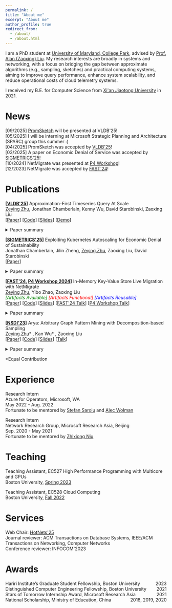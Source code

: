 ```yaml
---
permalink: /
title: "About me"
excerpt: "About me"
author_profile: true
redirect_from: 
  - /about/
  - /about.html
---
```


I am a PhD student at [University of Maryland, College Park](https://umd.edu/), advised by [Prof. Alan (Zaoxing) Liu](https://zaoxing.github.io/). My research interests are broadly in systems and networking, with a focus on bridging the gap between approximate algorithms (e.g., sampling, sketches) and practical computing systems, aiming to improve query performance, enhance system scalability, and reduce operational costs of cloud telemetry systems. 

I received my B.E. for Computer Science from [Xi'an Jiaotong University](http://en.xjtu.edu.cn/) in 2021.

News
======
[09/2025] [PromSketch](https://www.vldb.org/pvldb/vol18/p2348-zhu.pdf) will be presented at VLDB'25!  
[05/2025] I will be interning at Microsoft Strategic Planning and Architecture (SPARC) group this summer :)  
[04/2025] PromSketch was accepted by [VLDB'25](https://vldb.org/2025/)!  
[03/2025] A paper on Economic Denial of Service was accepted by [SIGMETRICS'25](https://www.sigmetrics.org/sigmetrics2025/)!  
[10/2024] NetMigrate was presented at [P4 Workshop](https://p4.org/p4_events/2023-p4-workshop-postevent/)!  
[12/2023] NetMigrate was accepted by [FAST'24](https://www.usenix.org/conference/fast24/technical-sessions)!  

Publications
======

**[[VLDB'25](https://vldb.org/2025/)]** Approximation-First Timeseries Query At Scale  
<u>Zeying Zhu</u>, Jonathan Chamberlain, Kenny Wu, David Starobinski, Zaoxing Liu  
[[Paper](https://www.vldb.org/pvldb/vol18/p2348-zhu.pdf)] [[Code](https://github.com/Froot-NetSys/promsketch)] [[Slides](https://github.com/zzylol/zzylol.github.io/blob/master/files/PromSketch-Presentation-VLDB25.pdf)] [[Demo](https://www.youtube.com/watch?v=skoXfeZZj4I)] 
<details class="publication-summary">
  <summary>Paper summary</summary>
  <p>Timeseries monitoring systems such as Prometheus play a crucial role in gaining observability of the underlying system infrastructure. These systems collect timeseries metrics from various system components and perform monitoring queries over periodic windowbased aggregations (i.e., rule queries). However, despite wide adoption, the operational costs and query latency of rule queries remain high. In this paper, we identify major bottlenecks associated with repeated data scans and query computations concerning window overlaps in rule queries, and present PromSketch, an approximation-first query framework as intermediate caches for monitoring systems. It enables low operational costs and query latency, by combining approximate window-based query frameworks and sketch-based precomputation. PromSketch is implemented as a standalone module that can be integrated into Prometheus and VictoriaMetrics, covering 70% of Prometheus’ aggregation over time queries. Our evaluation shows that PromSketch achieves up to a two-orderof-magnitude reduction in query latency over Prometheus and VictoriaMetrics, while lowering operational dollar costs of query processing by three orders of magnitude compared to Prometheus and by at least 4x compared to VictoriaMetrics with at most 5% average errors across statistics.</p>
</details>  

**[[SIGMETRICS'25](https://www.sigmetrics.org/sigmetrics2025/)]** Exploiting Kubernetes Autoscaling for Economic Denial of Sustainability  
Jonathan Chamberlain, Jilin Zheng, <u>Zeying Zhu</u>, Zaoxing Liu, David Starobinski  
[[Paper](https://dl.acm.org/doi/pdf/10.1145/3727114)]  
<details class="publication-summary">
  <summary>Paper summary</summary>
  <p>The flexibility and scale of networks achievable by modern cloud computer architectures, particularly Kubernetes (K8s)-based applications, are rivaled only by the resulting complexity required to operate at scale in a
responsive manner. This leaves applications vulnerable to Economic Denial of Sustainability (EDoS) attacks,
designed to force service withdrawal via draining the target of the financial means to support the application.
With the public cloud market projected to reach three quarters of a trillion dollars USD by the end of 2025,
this is a major consideration. In this paper, we develop a theoretical model to reason about EDoS attacks on
K8s. We determine scaling thresholds based on Markov Decision Processes (MDPs), incorporating costs of
operating K8s replicas, Service Level Agreement violations, and minimum service charges imposed by billing
structures. We build on top of the MDP model a Stackelberg game, determining the circumstances under
which an adversary injects traffic. The optimal policy returned by the MDP is generally of hysteresis-type,
but not always. Specifically, through numerical evaluations we show examples where charges on an hourly
resolution eliminate incentives for scaling down resources. Furthermore, through the use of experiments on
a realistic K8s cluster, we show that, depending on the billing model employed and the customer workload
characteristics, an EDoS attack can result in a 4× increase in traffic intensity resulting in a 3.6× decrease in
efficiency. Interestingly, increasing the intensity of an attack may render it less efficient per unit of attack
power. Finally, we demonstrate a proof-of-concept for a countermeasure involving custom scaling metrics
where autoscaling decisions are randomized. We demonstrate that per-minute utilization charges are reduced
compared to standard scaling, with negligible drops in requests.</p>
</details>  

**[[FAST'24](https://www.usenix.org/conference/fast24), [P4 Workshop 2024](https://p4.org/p4_events/2023-p4-workshop-postevent/)]** In-Memory Key-Value Store Live Migration with NetMigrate  
<u>Zeying Zhu</u>, Yibo Zhao, Zaoxing Liu  
<em><font color="green">[Artifacts Available]</font> <font color="red">[Artifacts Functional]</font> <font color="blue">[Artifacts Reusable]</font></em>  
[[Paper](https://www.usenix.org/system/files/fast24-zhu.pdf)] [[Code](https://github.com/Froot-NetSys/NetMigrate)] [[Slides](https://zzylol.github.io/files/NetMigrate_slides_zhu.pptx)] [[FAST'24 Talk](https://youtu.be/l1fZykAGdM0)] [[P4 Workshop Talk](https://www.youtube.com/watch?v=fNCHO472CTI)]  
<details class="publication-summary">
  <summary>Paper summary</summary>
  <p>Distributed key-value stores today require frequent key-value
shard migration between nodes to react to dynamic workload changes for load balancing, data locality, and service
elasticity. In this paper, we propose NetMigrate, a live migration approach for in-memory key-value stores based on
programmable network data planes. NetMigrate migrates
shards between nodes with zero service interruption and minimal performance impact. During migration, the switch data
plane monitors the migration process in a fine-grained manner and directs client queries to the right server in real time,
eliminating the overhead of pulling data between nodes. We
implement a NetMigrate prototype on a testbed consisting
of a programmable switch and several commodity servers
running Redis, and evaluate it under YCSB workloads. Our
experiments demonstrate that NetMigrate improves the query
throughput from 6.5% to 416% and maintains low access
latency during migration, compared to the state-of-the-art
migration approaches.</p>
</details>  


**[[NSDI'23](https://www.usenix.org/conference/nsdi23)]** Arya: Arbitrary Graph Pattern Mining with Decomposition-based Sampling  
<u>Zeying Zhu</u>* , Kan Wu* , Zaoxing Liu    
[[Paper](https://zzylol.github.io/files/nsdi23-zhu.pdf)] [[Code](https://github.com/Froot-NetSys/Arya)] [[Slides](https://www.usenix.org/system/files/nsdi23_slides_zhu.pdf)] [[Talk](https://www.youtube.com/watch?v=NlXLuhnJZ9w)]  
<details class="publication-summary">
  <summary>Paper summary</summary>
  <p>Graph pattern mining is compute-intensive in processing massive amounts of graph-structured data. This paper
presents Arya, an ultra-fast approximate graph pattern miner
that can detect and count arbitrary patterns of a graph. Unlike
all prior approximation systems, Arya combines novel graph
decomposition theory with edge sampling-based approximation to reduce the complexity of mining complex patterns on
graphs with up to tens of billions of edges, a scale that was
only possible on supercomputers. Arya can run on a single
machine or distributed machines with an Error-Latency Profile (ELP) for users to configure the running time of pattern
mining tasks based on different error targets. Our evaluation
demonstrates that Arya outperforms existing exact and approximate pattern mining solutions by up to five orders of
magnitude. Arya supports graphs with 5 billion edges on
a single machine and scales to 10-billion-edge graphs on a
32-server testbed.</p>
</details>  

*Equal Contribution

Experience
======
Research Intern  
Azure for Operators, Microsoft, WA  
May 2022 - Aug. 2022  
Fortunate to be mentored by [Stefan Saroiu](https://stefan.t8k2.com/index.html) and [Alec Wolman](https://alecw.azurewebsites.net/work/default.htm)  

Research Intern  
Network Research Group, Microsoft Research Asia, Beijing  
Sep. 2020 - May 2021  
Fortunate to be mentored by [Zhixiong Niu](https://zhixiong.org/)  

Teaching
======
Teaching Assistant, EC527 High Performance Programming with Multicore and GPUs  
Boston University, [Spring 2023](https://people.bu.edu/herbordt/teaching.htm)  

Teaching Assistant, EC528 Cloud Computing  
Boston University, [Fall 2022](https://zaoxing.github.io/teaching/2022-fall-cloud)  

Services
======
Web Chair: [HotNets'25](https://conferences.sigcomm.org/hotnets/2025/index.html)  
Journal reviewer: ACM Transactions on Database Systems, IEEE/ACM Transactions on Networking, Computer Networks  
Conference reviewer: INFOCOM'2023   

Awards
======
<div style="text-align:left;">Hariri Institute’s Graduate Student Fellowship, Boston University<div style="float:right;">2023</div></div>
<div style="text-align:left;">Distinguished Computer Engineering Fellowship, Boston University<div style="float:right;">2021</div></div>
<div style="text-align:left;">Stars of Tomorrow Internship Award, Microsoft Research Asia<div style="float:right;">2021</div></div>
<div style="text-align:left;">National Scholarship, Ministry of Education, China<div style="float:right;">2018, 2019, 2020</div></div>
